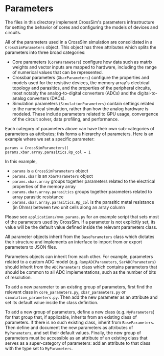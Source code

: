 # Parameters

The files in this directory implement CrossSim's parameters infrastructure for setting the behavior of cores and configuring the models of devices and circuits.

All of the parameters used in a CrossSim simulation are consolidated in a ``CrossSimParameters`` object. This object has three attributes which splits the parameters into three broad categories:
- Core parameters (``CoreParameters``) configure how data such as matrix weights and vector inputs are mapped to hardware, including the range of numerical values that can be represented.
- Crossbar parameters (``XbarParameters``) configure the properties and models used for the resistive devices, the memory array's electrical topology and parasitics, and the properties of the peripheral circuits, most notably the analog-to-digital converters (ADCs) and the digital-to-analog converters (DACs).
- Simulation parameters (``SimulationParameters``) contain settings related to the numerical simulation, rather than how the analog hardware is modeled. These include parameters related to GPU usage, convergence of the circuit solver, data profiling, and performance.

Each category of parameters above can have their own sub-categories of parameters as attributes; this forms a hierarchy of parameters. Here is an example where we set a specific parameter:
```
params = CrossSimParameters()
params.xbar.array.parasitics.Rp_col = 1
```
In this example,
- ``params`` is a ``CrossSimParameters`` object
- ``params.xbar`` is an ``XbarParameters`` object
- ``params.xbar.array`` groups together parameters related to the electrical properties of the memory array
- ``params.xbar.array.parasitics`` groups together parameters related to array parasitic resistance
- ``params.xbar.array.parasitics.Rp_col`` is the parasitic metal resistance (in Ohms) between two unit cells along an array column

Please see ``applications/mvm_params.py`` for an example script that sets most of the parameters used by CrossSim. If a parameter is not explicitly set, its value will be the default value defined inside the relevant parameters class.

All parameter objects inherit from the ``BaseParameters`` class which dictates their structure and implements an interface to import from or export parameters to JSON files.

Parameters objects can inherit from each other. For example, parameters related to a custom ADC model (e.g. ``RampADCParameters``, ``SarADCParameters``) should inherit from the ``ADCParameters`` class which contains parameters that should be common to all ADC implementations, such as the number of bits of resolution.

To add a new parameter to an existing group of parameters, first find the relevant class in ``core_parameters.py``, ``xbar_parameters.py`` or ``simulation_parameters.py``. Then add the new parameter as an attribute and set its default value inside the class definition.

To add a new group of parameters, define a new class (e.g. ``MyParameters``) for that group that, if applicable, inherits from an existing class of parameters. If there is no such existing class, inherit from ``BaseParameters``. Then define and document the new parameters as attributes of ``MyParameters``, and set their default values. Finally, the new group of parameters must be accessible as an attribute of an existing class that serves as a super-category of parameters: add an attribute to that class with the type set to ``MyParameters``.